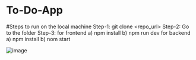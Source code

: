# To-Do-App

#Steps to run on the local machine
Step-1:
  git clone <repo_url>
Step-2:
  Go to the folder
Step-3:
  for frontend
  a) npm install
  b) npm run dev
  for backend 
  a) npm install
  b) nom start

![image](https://github.com/user-attachments/assets/8ab7dd23-efea-4a86-8207-ce6b6c289770)
